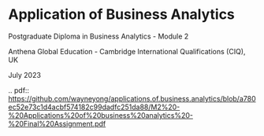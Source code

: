 # Application of Business Analytics
Postgraduate Diploma in Business Analytics - Module 2 

Anthena Global Education - Cambridge International Qualifications (CIQ), UK 

July 2023

.. pdf:: https://github.com/wayneyong/applications.of.business.analytics/blob/a780ec52e73c1d4acbf574182c99dadfc251da88/M2%20-%20Applications%20of%20business%20analytics%20-%20Final%20Assignment.pdf
